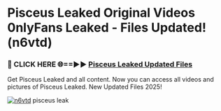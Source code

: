 # Pisceus Leaked Original Videos 0nlyFans Leaked - Files Updated! (n6vtd)

<h3>🔴 CLICK HERE 🌐==►► <a href="https://tinyurl.com/4seja8ks" rel="nofollow">Pisceus Leaked Updated Files</a></h3>

Get Pisceus Leaked and all content. Now you can access all videos and pictures of Pisceus Leaked. New Updated Files 2025!

[![n6vtd](https://i.imgur.com/EWjZXRe.gif)](https://tinyurl.com/4seja8ks)
pisceus leak